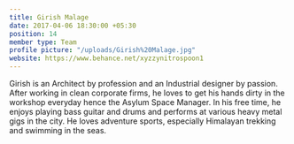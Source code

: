 ```yaml
---
title: Girish Malage
date: 2017-04-06 18:30:00 +05:30
position: 14
member type: Team
profile picture: "/uploads/Girish%20Malage.jpg"
website: https://www.behance.net/xyzzynitrospoon1
---
```


Girish is an Architect by profession and an Industrial designer by passion. After working in clean corporate firms, he loves to get his hands dirty in the workshop everyday hence the Asylum Space Manager. In his free time, he enjoys playing bass guitar and drums and performs at various heavy metal gigs in the city. He loves adventure sports, especially Himalayan trekking and swimming in the seas.